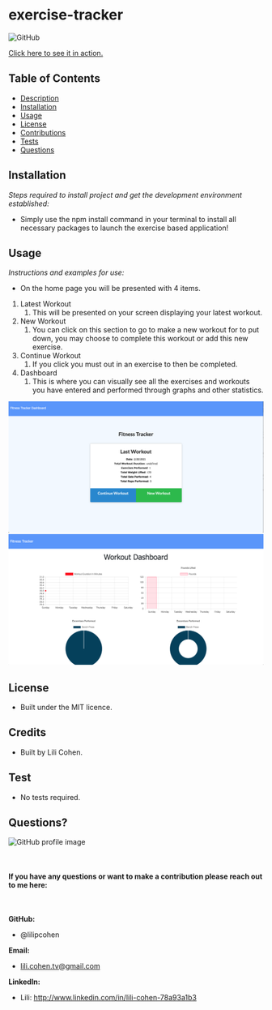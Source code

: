 # exercise-tracker

![GitHub](https://img.shields.io/badge/license-MIT-green)

<a href="https://exercise-workouts-tracker.herokuapp.com/?id=6031dff32aa4ad0015231f4f">Click here to see it in action.</a>

## Table of Contents

- [Description](#description)
- [Installation](#installation)
- [Usage](#usage)
- [License](#license)
- [Contributions](#contributions)
- [Tests](#tests)
- [Questions](#questions)

## Installation

_Steps required to install project and get the development environment established:_

- Simply use the npm install command in your terminal to install all necessary packages to launch the exercise based application!

## Usage

_Instructions and examples for use:_

- On the home page you will be presented with 4 items.

1. Latest Workout
   1. This will be presented on your screen displaying your latest workout.
2. New Workout
   1. You can click on this section to go to make a new workout for to put down, you may choose to complete this workout or add this new exercise.
3. Continue Workout
   1. If you click you must out in an exercise to then be completed.
4. Dashboard
   1. This is where you can visually see all the exercises and workouts you have entered and performed through graphs and other statistics.

<img src="./public/images/home-page.png">
<img src="./public/images/dashboard.png">

## License

- Built under the MIT licence.

## Credits

- Built by Lili Cohen.

## Test

- No tests required.

## Questions?

<p float="left">
<img src="https://avatars.githubusercontent.com/u/69019881?s=460&u=6854268124a5fbb368c638a74662e170b27b5e15&v=4" alt="GitHub profile image" width="150">
</p>
<br>

#### If you have any questions or want to make a contribution please reach out to me here:

<br>

**GitHub:**

- @lilipcohen <br>

**Email:**

- lili.cohen.tv@gmail.com <br>

**LinkedIn:**

- Lili: http://www.linkedin.com/in/lili-cohen-78a93a1b3
